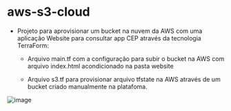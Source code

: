 # aws-s3-cloud

* Projeto para aprovisionar um bucket na nuvem da AWS com uma aplicação Website para consultar app CEP através da tecnologia TerraForm: 

   - Arquivo main.tf com a configuração para subir o bucket na AWS com arquivo index.html acondicionado na pasta website
   
   - Arquivo s3.tf para provisionar arquivo tfstate na AWS através de um bucket criado manualmente na platafoma.




![image](https://user-images.githubusercontent.com/44216245/213275295-ac029d2e-36a7-4b73-a3df-fbaca30f5771.png)
